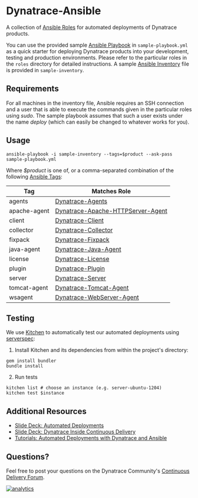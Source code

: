 # Dynatrace-Ansible

A collection of [Ansible Roles](http://docs.ansible.com/playbooks_roles.html) for automated deployments of Dynatrace products.

You can use the provided sample [Ansible Playbook](http://docs.ansible.com/playbooks.html) in ```sample-playbook.yml``` as a quick starter for deploying Dynatrace products into your development, testing and production environments. Please refer to the particular roles in the ```roles``` directory for detailed instructions. A sample [Ansible Inventory](http://docs.ansible.com/intro_inventory.html) file is provided in ```sample-inventory```.

## Requirements

For all machines in the inventory file, Ansible requires an SSH connection and a user that is able to execute the commands given in the particular roles using *sudo*. The sample playbook assumes that such a user exists under the name *deploy* (which can easily be changed to whatever works for you).

## Usage

```
ansible-playbook -i sample-inventory --tags=$product --ask-pass sample-playbook.yml
```

Where *$product* is one of, or a comma-separated combination of the following [Ansible Tags](http://docs.ansible.com/playbooks_tags.html):

| Tag          | Matches Role |
|--------------|--------------|
| agents       | [Dynatrace-Agents](https://galaxy.ansible.com/list#/roles/2620) |
| apache-agent | [Dynatrace-Apache-HTTPServer-Agent](https://galaxy.ansible.com/list#/roles/2681) |
| client       | [Dynatrace-Client](https://galaxy.ansible.com/list#/roles/2856) |
| collector    | [Dynatrace-Collector](https://galaxy.ansible.com/list#/roles/2621) |
| fixpack      | [Dynatrace-Fixpack](https://galaxy.ansible.com/list#/roles/2627) |
| java-agent   | [Dynatrace-Java-Agent](https://galaxy.ansible.com/list#/roles/2653) |
| license      | [Dynatrace-License](https://galaxy.ansible.com/list#/roles/2626) |
| plugin       | [Dynatrace-Plugin](https://galaxy.ansible.com/list#/roles/2628) |
| server       | [Dynatrace-Server](https://galaxy.ansible.com/list#/roles/2623) |
| tomcat-agent | [Dynatrace-Tomcat-Agent](https://galaxy.ansible.com/list#/roles/2654) |
| wsagent      | [Dynatrace-WebServer-Agent](https://galaxy.ansible.com/list#/roles/2625) |

## Testing

We use [Kitchen](http://kitchen.ci) to automatically test our automated deployments using [serverspec](http://serverspec.org):

1) Install Kitchen and its dependencies from within the project's directory:

```
gem install bundler
bundle install
```

2) Run tests

```
kitchen list # choose an instance (e.g. server-ubuntu-1204)
kitchen test $instance
```

## Additional Resources

- [Slide Deck: Automated Deployments](http://slideshare.net/MartinEtmajer/automated-deployments-slide-share)
- [Slide Deck: Dynatrace Inside Continuous Delivery](http://slideshare.net/MartinEtmajer/dynatrace-inside-continuous-delivery)
- [Tutorials: Automated Deployments with Dynatrace and Ansible](https://community.compuwareapm.com/community/display/COE/Tutorials+on+Automated+Deployments#TutorialsonAutomatedDeployments-ansible)

## Questions?

Feel free to post your questions on the Dynatrace Community's [Continuous Delivery Forum](https://community.dynatrace.com/community/pages/viewpage.action?pageId=46628921).

[![analytics](https://www.google-analytics.com/collect?v=1&t=pageview&_s=1&dl=https%3A%2F%2Fgithub.com%2FdynaTrace&dp=%2FDynatrace-Ansible&dt=Dynatrace-Ansible&_u=Dynatrace~&cid=github.com%2FdynaTrace&tid=UA-54510554-5&aip=1)]()